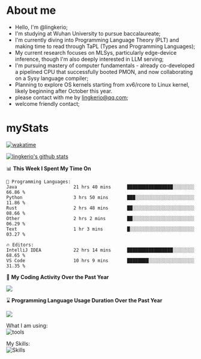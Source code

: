 # About me

- Hello, I'm @lingkerio; 
- I'm studying at Wuhan University to pursue baccalaureate;
- I'm currently diving into Programming Language Theory (PLT) and making time to read through TaPL (Types and Programming Languages);
- My current research focuses on MLSys, particularly edge-device inference, though I'm also deeply interested in LLM serving;
- I'm pursuing mastery of computer fundamentals - already co-developed a pipelined CPU that successfully booted PMON, and now collaborating on a Sysy language compiler;
- Planning to explore OS kernels starting from xv6/rcore to Linux kernel, likely beginning after October this year.
- please contact with me by lingkerio@qq.com;
- welcome friendly contact;


# myStats
[![wakatime](https://wakatime.com/badge/user/91f23013-72dc-47fa-9246-c7f1d9e4561b.svg)](https://wakatime.com/@91f23013-72dc-47fa-9246-c7f1d9e4561b)

[![lingkerio's github stats](https://github-readme-stats-neon-sigma-67.vercel.app/api?username=lingkerio&show_icons=true&theme=swift)](https://github-readme-stats-neon-sigma-67.vercel.app)

<!--START_SECTION:waka-->
📊 **This Week I Spent My Time On** 

```text
💬 Programming Languages: 
Java                     21 hrs 40 mins      █████████████████░░░░░░░░   66.86 % 
Python                   3 hrs 50 mins       ███░░░░░░░░░░░░░░░░░░░░░░   11.86 % 
Rust                     2 hrs 48 mins       ██░░░░░░░░░░░░░░░░░░░░░░░   08.66 % 
Other                    2 hrs 2 mins        ██░░░░░░░░░░░░░░░░░░░░░░░   06.29 % 
Text                     1 hr 3 mins         █░░░░░░░░░░░░░░░░░░░░░░░░   03.27 % 

🔥 Editors: 
IntelliJ IDEA            22 hrs 14 mins      █████████████████░░░░░░░░   68.65 % 
VS Code                  10 hrs 9 mins       ████████░░░░░░░░░░░░░░░░░   31.35 % 
```


<!--END_SECTION:waka-->

📅 **My Coding Activity Over the Past Year**

<a href="https://wakatime.com"><img src="https://wakatime.com/share/@lingkerio/9d8c2ccb-422f-4031-86b5-c947c7b728ba.png" /></a>

⌛ **Programming Language Usage Duration Over the Past Year**

<a href="https://wakatime.com"><img src="https://wakatime.com/share/@lingkerio/b4268c3a-49e5-469e-b094-8e53392cb864.png" /></a>

What I am using:  
![tools](https://skillicons.dev/icons?i=discord,twitter,linkedin,gitlab,git,github,neovim,vim,stackoverflow,visualstudio,vscode,pycharm,arch,debian,ubuntu)  


My Skills:  
![Skills](https://skillicons.dev/icons?i=linux,windows,c,cpp,cs,ocaml,rust,py,js)  
